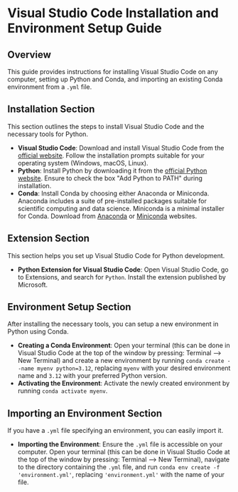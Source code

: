 
# Visual Studio Code Installation and Environment Setup Guide

## Overview

This guide provides instructions for installing Visual Studio Code on any computer, setting up Python and Conda, and importing an existing Conda environment from a `.yml` file.

## Installation Section

This section outlines the steps to install Visual Studio Code and the necessary tools for Python.

- **Visual Studio Code**: Download and install Visual Studio Code from the [official website](https://code.visualstudio.com/). Follow the installation prompts suitable for your operating system (Windows, macOS, Linux).
- **Python**: Install Python by downloading it from the [official Python website](https://www.python.org/downloads/). Ensure to check the box "Add Python to PATH" during installation.
- **Conda**: Install Conda by choosing either Anaconda or Miniconda. Anaconda includes a suite of pre-installed packages suitable for scientific computing and data science. Miniconda is a minimal installer for Conda. Download from [Anaconda](https://www.anaconda.com/products/individual) or [Miniconda](https://docs.conda.io/en/latest/miniconda.html) websites.

## Extension Section

This section helps you set up Visual Studio Code for Python development.

- **Python Extension for Visual Studio Code**: Open Visual Studio Code, go to Extensions, and search for `Python`. Install the extension published by Microsoft.

## Environment Setup Section

After installing the necessary tools, you can setup a new environment in Python using Conda.

- **Creating a Conda Environment**: Open your terminal (this can be done in Visual Studio Code at the top of the window by pressing: Terminal --> New Terminal) and create a new environment by running `conda create --name myenv python=3.12`, replacing `myenv` with your desired environment name and `3.12` with your preferred Python version.
- **Activating the Environment**: Activate the newly created environment by running `conda activate myenv`.

## Importing an Environment Section

If you have a `.yml` file specifying an environment, you can easily import it.

- **Importing the Environment**: Ensure the `.yml` file is accessible on your computer. Open your terminal (this can be done in Visual Studio Code at the top of the window by pressing: Terminal --> New Terminal), navigate to the directory containing the `.yml` file, and run `conda env create -f 'environment.yml'`, replacing `'environment.yml'` with the name of your file.
